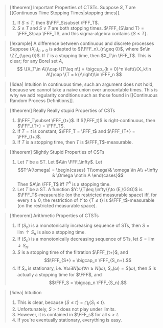 >[!theorem] Important Properties of CTSTs.
>Suppose $S, T$ are [[Continuous Time Stopping Times|stopping times]].
>1. If $S\leq T$, then $\FFF_S\subset \FFF_T$.
>2. $S\land T$ and $S\lor T$ are both stopping times. $\FFF_{S\land T} = \FFF_S\cap \FFF_T$, and this sigma-algebra contains $\{S\leq T\}$.

>[!example] A difference between continuous and discrete processes
>Suppose $(X_n)_{n\geq 0}$ is adapted to $(\FFF_n)_{n\geq 0}$, where $n\in \ZZ_{\geq 0}$. If $T$ is a stopping time, then $X_T\in \FFF_T$. This is clear; for any Borel set $A$,$$
>\{X_T\in A\}\cap \{T\leq n\} = \bigcup_{k = 0}^n \left(\{X_k\in A\}\cap \{T = k\}\right)\in \FFF_n
>$$

>[!idea] Intuition
>In continuous time, such an argument does not hold, because we cannot take a naive union over uncountable times. This is why we add regularity conditions such as those found in [[Continuous Random Process Definitions]].

> [!theorem] Really Really stupid Properties of CSTs
> 1. $\FFF_T\subset \FFF_{t+}$. If $(\FFF_t)$ is right-continuous, then $\FFF_{T+} = \FFF_T$.
> 2. If $T = t$ is constant, $\FFF_T = \FFF_t$ and $\FFF_{T+} = \FFF_{t+}$.
> 3. If $T$ is a stopping time, then $T$ is $\FFF_T$-measurable.

>[!theorem] Slightly Stupid Properties of CSTs
>1. Let $T$ be a ST. Let $A\in \FFF_\infty$. Let$$T^A(\omega) = \begin{cases}
>    T(\omega)& \omega \in A\\
>    +\infty & \Omega \notin A
>    \end{cases}$$Then $A\in \FFF_T$ iff $T^A$ is a stopping time.
> 2. Let $T$ be a ST. A function $Y: \{T\leq \infty\}\to (E,\GGG)$ is $\FFF_T$-measurable (on the restricted measurable space) iff, for every $t\geq 0$, the restriction of $Y$ to $\{T\leq t\}$ is $\FFF_t$-measurable (on the restricted measurable space).
>

> [!theorem] Arithmetic Properties of CTSTs
> 
> 1. If $(S_n)$ is a monotonically increasing sequence of STs, then $S = \lim \uparrow S_n$ is also a stopping time.
> 2. If $(S_n)$ is a monotonically decreasing sequence of STs, let $S  =\lim\downarrow S_n$.
> 	1. $S$ is a stopping time of the filtration $\FFF_{t+}$, and $$\FFF_{S+} = \bigcap_n \FFF_{S_n+}.$$
> 	2. If $S_n$ is stationary, i.e. $\forall \omega \exists N(\omega)\forall n\geq N(\omega)$, $S_n(\omega) = S(\omega)$, then $S$ is actually a stopping time for $\FFF$, and $$\FFF_S = \bigcap_n \FFF_{S_n}.$$

> [!idea] Intuition
> 1. This is clear, because $\{S\leq t\} = \bigcap_i \{S_i\leq t\}$.
> 2. Unfortunately, $S > t$ does not play under limits.
> 	1. However, it is contained in $\FFF_s$ for all $s > t$.
> 	2. If you're eventually stationary, everything is easy.